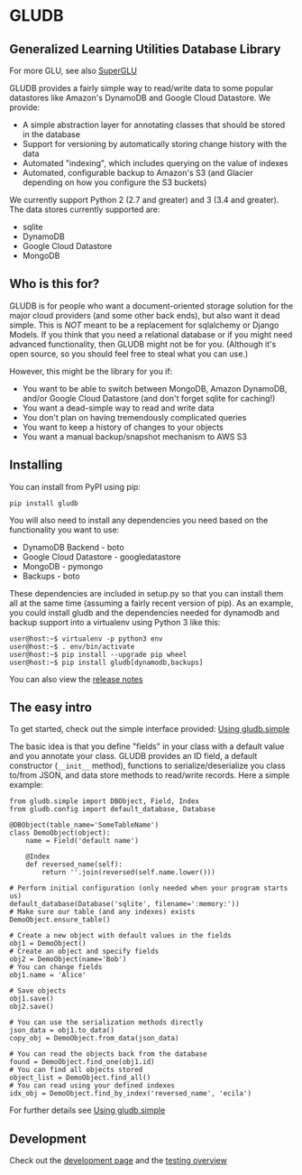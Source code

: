 # GLUDB

## Generalized Learning Utilities Database Library

For more GLU, see also
[SuperGLU](https://github.com/GeneralizedLearningUtilities/SuperGLU)

GLUDB provides a fairly simple way to read/write data to some popular datastores
like Amazon's DynamoDB and Google Cloud Datastore. We provide:

* A simple abstraction layer for annotating classes that should be stored in
  the database
* Support for versioning by automatically storing change history with the data
* Automated "indexing", which includes querying on the value of indexes
* Automated, configurable backup to Amazon's S3 (and Glacier depending on how
  you configure the S3 buckets)

We currently support Python 2 (2.7 and greater) and 3 (3.4 and greater). The
data stores currently supported are:

* sqlite
* DynamoDB
* Google Cloud Datastore
* MongoDB

## Who is this for?

GLUDB is for people who want a document-oriented storage solution for the major
cloud providers (and some other back ends), but also want it dead simple. This
is *NOT* meant to be a replacement for sqlalchemy or Django Models. If you
think that you need a relational database or if you might need advanced functionality,
then GLUDB might not be for you. (Although it's open source, so you should feel
free to steal what you can use.)

However, this might be the library for you if:

* You want to be able to switch between MongoDB, Amazon DynamoDB, and/or
  Google Cloud Datastore (and don't forget sqlite for caching!)
* You want a dead-simple way to read and write data
* You don't plan on having tremendously complicated queries
* You want to keep a history of changes to your objects
* You want a manual backup/snapshot mechanism to AWS S3


## Installing

You can install from PyPI using pip:

    pip install gludb

You will also need to install any dependencies you need based on the
functionality you want to use:

* DynamoDB Backend - boto
* Google Cloud Datastore - googledatastore
* MongoDB - pymongo
* Backups - boto

These dependencies are included in setup.py so that you can install them all
at the same time (assuming a fairly recent version of pip). As an example,
you could install gludb and the dependencies needed for dynamodb and backup
support into a virtualenv using Python 3 like this:

    user@host:~$ virtualenv -p python3 env
    user@host:~$ . env/bin/activate
    user@host:~$ pip install --upgrade pip wheel
    user@host:~$ pip install gludb[dynamodb,backups]

You can also view the [release notes](relnotes.md)

## The easy intro

To get started, check out the simple interface provided:
[Using gludb.simple](simple.md)

The basic idea is that you define "fields" in your class with a default value
and you annotate your class. GLUDB provides an ID field, a default constructor
(`__init__` method), functions to serialize/deserialize you class to/from JSON,
and data store methods to read/write records. Here a simple example:

    from gludb.simple import DBObject, Field, Index
    from gludb.config import default_database, Database

    @DBObject(table_name='SomeTableName')
    class DemoObject(object):
        name = Field('default name')

        @Index
        def reversed_name(self):
            return ''.join(reversed(self.name.lower()))

    # Perform initial configuration (only needed when your program starts us)
    default_database(Database('sqlite', filename=':memory:'))
    # Make sure our table (and any indexes) exists
    DemoObject.ensure_table()

    # Create a new object with default values in the fields
    obj1 = DemoObject()
    # Create an object and specify fields
    obj2 = DemoObject(name='Bob')
    # You can change fields
    obj1.name = 'Alice'

    # Save objects
    obj1.save()
    obj2.save()

    # You can use the serialization methods directly
    json_data = obj1.to_data()
    copy_obj = DemoObject.from_data(json_data)

    # You can read the objects back from the database
    found = DemoObject.find_one(obj1.id)
    # You can find all objects stored
    object_list = DemoObject.find_all()
    # You can read using your defined indexes
    idx_obj = DemoObject.find_by_index('reversed_name', 'ecila')

For further details see [Using gludb.simple](simple.md)

## Development

Check out the [development page](development.md) and the
[testing overview](testing.md)
